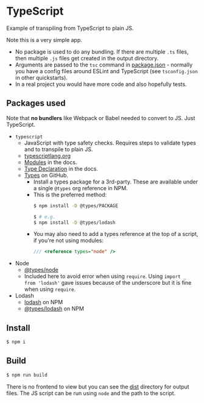 # TypeScript

Example of transpiling from TypeScript to plain JS. 

Note this is a very simple app.

- No package is used to do any bundling. If there are multiple `.ts` files, then multiple `.js` files get created in the output directory.
- Arguments are passed to the `tsc` command in [package.json](package.json) - normally you have a config files around ESLint and TypeScript (see `tsconfig.json` in other quickstarts).
- In a real project you would have more code and also hopefully tests. 


## Packages used

Note that **no bundlers** like Webpack or Babel needed to convert to JS. Just TypeScript.

- `typescript`
    - JavaScript with type safety checks. Requires steps to validate types and to transpile to plain JS.
    - [typescriptlang.org](https://www.typescriptlang.org/)
    - [Modules](https://www.typescriptlang.org/Handbook#modules) in the docs.
    - [Type Declaration](http://www.typescriptlang.org/docs/handbook/declaration-files/consumption.html) in the docs.
    - [Types](https://github.com/DefinitelyTyped/DefinitelyTyped/) on GitHub.
        - Install a types package for a 3rd-party. These are available under a single `@types` org reference in NPM.
        - This is the preferred method:
            ```sh
            $ npm install -D @types/PACKAGE
            
            $ # e.g.
            $ npm install -D @types/lodash
            ```
        -  You may also need to add a types reference at the top of a script, if you're not using modules:
            ```typescript
            /// <reference types="node" />
            ```
- Node
    - [@types/node](https://www.npmjs.com/package/@types/node)
    - Included here to avoid error when using `require`. Using `import _ from 'lodash'` gave issues because of the underscore but it is fine when using `require`.
- Lodash
    - [lodash](https://www.npmjs.com/package/lodash) on NPM
    - [@types/lodash](https://www.npmjs.com/package/@types/lodash) on NPM


## Install

```sh
$ npm i
```


## Build

```sh
$ npm run build
```

There is no frontend to view but you can see the [dist](dist/) directory for output files. The JS script can be run using `node` and the path to the script.
